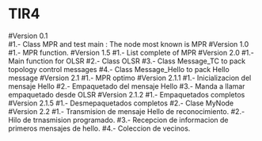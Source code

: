 # TIR4

#Version 0.1  
#1.- Class MPR and test main : The node most known is MPR
#Version 1.0
#1.- MPR function.
#Version 1.5
#1.- List complete of MPR
#Version 2.0
#1.- Main function for OLSR
#2.- Class OLSR
#3.- Class Message_TC to pack topology control messages
#4.- Class Message_Hello to pack Hello message
#Version 2.1
#1.- MPR optimo
#Version 2.1.1
#1.- Inicializacion del mensaje Hello
#2.- Empaquetado del mensaje Hello
#3.- Manda a llamar empaquetado desde OLSR
#Version 2.1.2
#1.- Empaquetados completos
#Version 2.1.5
#1.- Desmepaquetados completos
#2.- Clase MyNode
#Version 2.2
#1.- Transmision de mensaje Hello de reconocimiento.
#2.- Hilo de trnasmision programado.
#3.- Recepcion de informacion de primeros mensajes de hello.
#4.- Coleccion de vecinos.
